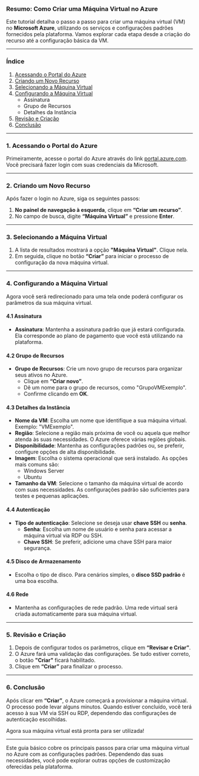 ### Resumo: Como Criar uma Máquina Virtual no Azure

Este tutorial detalha o passo a passo para criar uma máquina virtual (VM) no **Microsoft Azure**, utilizando os serviços e configurações padrões fornecidos pela plataforma. Vamos explorar cada etapa desde a criação do recurso até a configuração básica da VM.

---

### Índice

1. [Acessando o Portal do Azure](#acessando-o-portal-do-azure)
2. [Criando um Novo Recurso](#criando-um-novo-recurso)
3. [Selecionando a Máquina Virtual](#selecionando-a-máquina-virtual)
4. [Configurando a Máquina Virtual](#configurando-a-máquina-virtual)
   - Assinatura
   - Grupo de Recursos
   - Detalhes da Instância
5. [Revisão e Criação](#revisão-e-criação)
6. [Conclusão](#conclusão)

---

### 1. Acessando o Portal do Azure

Primeiramente, acesse o portal do Azure através do link [portal.azure.com](https://portal.azure.com/). Você precisará fazer login com suas credenciais da Microsoft.

---

### 2. Criando um Novo Recurso

Após fazer o login no Azure, siga os seguintes passos:

1. **No painel de navegação à esquerda**, clique em **“Criar um recurso”**.
2. No campo de busca, digite **“Máquina Virtual”** e pressione **Enter**.

---

### 3. Selecionando a Máquina Virtual

1. A lista de resultados mostrará a opção **"Máquina Virtual"**. Clique nela.
2. Em seguida, clique no botão **“Criar”** para iniciar o processo de configuração da nova máquina virtual.

---

### 4. Configurando a Máquina Virtual

Agora você será redirecionado para uma tela onde poderá configurar os parâmetros da sua máquina virtual.

#### 4.1 Assinatura

- **Assinatura**: Mantenha a assinatura padrão que já estará configurada. Ela corresponde ao plano de pagamento que você está utilizando na plataforma.

#### 4.2 Grupo de Recursos

- **Grupo de Recursos**: Crie um novo grupo de recursos para organizar seus ativos no Azure.
  - Clique em **“Criar novo”**.
  - Dê um nome para o grupo de recursos, como "GrupoVMExemplo".
  - Confirme clicando em **OK**.

#### 4.3 Detalhes da Instância

- **Nome da VM**: Escolha um nome que identifique a sua máquina virtual. Exemplo: "VMExemplo".
- **Região**: Selecione a região mais próxima de você ou aquela que melhor atenda às suas necessidades. O Azure oferece várias regiões globais.
- **Disponibilidade**: Mantenha as configurações padrões ou, se preferir, configure opções de alta disponibilidade.
- **Imagem**: Escolha o sistema operacional que será instalado. As opções mais comuns são:
  - Windows Server
  - Ubuntu
- **Tamanho da VM**: Selecione o tamanho da máquina virtual de acordo com suas necessidades. As configurações padrão são suficientes para testes e pequenas aplicações.

#### 4.4 Autenticação

- **Tipo de autenticação**: Selecione se deseja usar **chave SSH** ou **senha**.
  - **Senha**: Escolha um nome de usuário e senha para acessar a máquina virtual via RDP ou SSH.
  - **Chave SSH**: Se preferir, adicione uma chave SSH para maior segurança.

#### 4.5 Disco de Armazenamento

- Escolha o tipo de disco. Para cenários simples, o **disco SSD padrão** é uma boa escolha.

#### 4.6 Rede

- Mantenha as configurações de rede padrão. Uma rede virtual será criada automaticamente para sua máquina virtual.

---

### 5. Revisão e Criação

1. Depois de configurar todos os parâmetros, clique em **“Revisar e Criar”**.
2. O Azure fará uma validação das configurações. Se tudo estiver correto, o botão **"Criar"** ficará habilitado.
3. Clique em **“Criar”** para finalizar o processo.

---

### 6. Conclusão

Após clicar em **“Criar”**, o Azure começará a provisionar a máquina virtual. O processo pode levar alguns minutos. Quando estiver concluído, você terá acesso à sua VM via SSH ou RDP, dependendo das configurações de autenticação escolhidas.

Agora sua máquina virtual está pronta para ser utilizada!

---

Este guia básico cobre os principais passos para criar uma máquina virtual no Azure com as configurações padrões. Dependendo das suas necessidades, você pode explorar outras opções de customização oferecidas pela plataforma.

